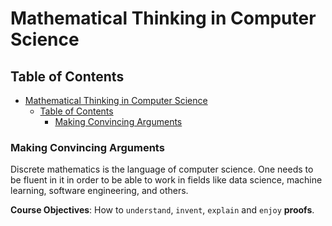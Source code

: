 # Mathematical Thinking in Computer Science

## Table of Contents

- [Mathematical Thinking in Computer Science](#mathematical-thinking-in-computer-science)
  - [Table of Contents](#table-of-contents)
    - [Making Convincing Arguments](#making-convincing-arguments)

### Making Convincing Arguments

Discrete mathematics is the language of computer science. One needs to be fluent in it in order to be able to work in fields like data science, machine learning, software engineering, and others.

**Course Objectives**: How to `understand`, `invent`, `explain` and `enjoy` **proofs**. 